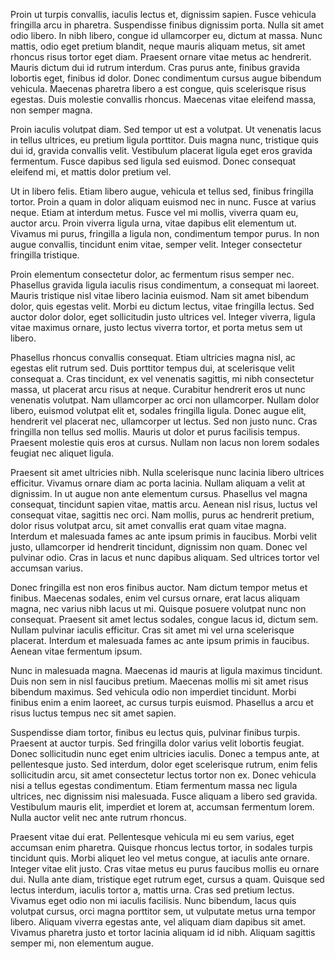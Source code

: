 Proin ut turpis convallis, iaculis lectus et, dignissim sapien. Fusce vehicula fringilla arcu in pharetra. Suspendisse finibus dignissim porta. Nulla sit amet odio libero. In nibh libero, congue id ullamcorper eu, dictum at massa. Nunc mattis, odio eget pretium blandit, neque mauris aliquam metus, sit amet rhoncus risus tortor eget diam. Praesent ornare vitae metus ac hendrerit. Mauris dictum dui id rutrum interdum. Cras purus ante, finibus gravida lobortis eget, finibus id dolor. Donec condimentum cursus augue bibendum vehicula. Maecenas pharetra libero a est congue, quis scelerisque risus egestas. Duis molestie convallis rhoncus. Maecenas vitae eleifend massa, non semper magna.

Proin iaculis volutpat diam. Sed tempor ut est a volutpat. Ut venenatis lacus in tellus ultrices, eu pretium ligula porttitor. Duis magna nunc, tristique quis dui id, gravida convallis velit. Vestibulum placerat ligula eget eros gravida fermentum. Fusce dapibus sed ligula sed euismod. Donec consequat eleifend mi, et mattis dolor pretium vel.

Ut in libero felis. Etiam libero augue, vehicula et tellus sed, finibus fringilla tortor. Proin a quam in dolor aliquam euismod nec in nunc. Fusce at varius neque. Etiam at interdum metus. Fusce vel mi mollis, viverra quam eu, auctor arcu. Proin viverra ligula urna, vitae dapibus elit elementum ut. Vivamus mi purus, fringilla a ligula non, condimentum tempor purus. In non augue convallis, tincidunt enim vitae, semper velit. Integer consectetur fringilla tristique.

Proin elementum consectetur dolor, ac fermentum risus semper nec. Phasellus gravida ligula iaculis risus condimentum, a consequat mi laoreet. Mauris tristique nisl vitae libero lacinia euismod. Nam sit amet bibendum dolor, quis egestas velit. Morbi eu dictum lectus, vitae fringilla lectus. Sed auctor dolor dolor, eget sollicitudin justo ultrices vel. Integer viverra, ligula vitae maximus ornare, justo lectus viverra tortor, et porta metus sem ut libero.

Phasellus rhoncus convallis consequat. Etiam ultricies magna nisl, ac egestas elit rutrum sed. Duis porttitor tempus dui, at scelerisque velit consequat a. Cras tincidunt, ex vel venenatis sagittis, mi nibh consectetur massa, ut placerat arcu risus at neque. Curabitur hendrerit eros ut nunc venenatis volutpat. Nam ullamcorper ac orci non ullamcorper. Nullam dolor libero, euismod volutpat elit et, sodales fringilla ligula. Donec augue elit, hendrerit vel placerat nec, ullamcorper ut lectus. Sed non justo nunc. Cras fringilla non tellus sed mollis. Mauris ut dolor et purus facilisis tempus. Praesent molestie quis eros at cursus. Nullam non lacus non lorem sodales feugiat nec aliquet ligula.

Praesent sit amet ultricies nibh. Nulla scelerisque nunc lacinia libero ultrices efficitur. Vivamus ornare diam ac porta lacinia. Nullam aliquam a velit at dignissim. In ut augue non ante elementum cursus. Phasellus vel magna consequat, tincidunt sapien vitae, mattis arcu. Aenean nisl risus, luctus vel consequat vitae, sagittis nec orci. Nam mollis, purus ac hendrerit pretium, dolor risus volutpat arcu, sit amet convallis erat quam vitae magna. Interdum et malesuada fames ac ante ipsum primis in faucibus. Morbi velit justo, ullamcorper id hendrerit tincidunt, dignissim non quam. Donec vel pulvinar odio. Cras in lacus et nunc dapibus aliquam. Sed ultrices tortor vel accumsan varius.

Donec fringilla est non eros finibus auctor. Nam dictum tempor metus et finibus. Maecenas sodales, enim vel cursus ornare, erat lacus aliquam magna, nec varius nibh lacus ut mi. Quisque posuere volutpat nunc non consequat. Praesent sit amet lectus sodales, congue lacus id, dictum sem. Nullam pulvinar iaculis efficitur. Cras sit amet mi vel urna scelerisque placerat. Interdum et malesuada fames ac ante ipsum primis in faucibus. Aenean vitae fermentum ipsum.

Nunc in malesuada magna. Maecenas id mauris at ligula maximus tincidunt. Duis non sem in nisl faucibus pretium. Maecenas mollis mi sit amet risus bibendum maximus. Sed vehicula odio non imperdiet tincidunt. Morbi finibus enim a enim laoreet, ac cursus turpis euismod. Phasellus a arcu et risus luctus tempus nec sit amet sapien.

Suspendisse diam tortor, finibus eu lectus quis, pulvinar finibus turpis. Praesent at auctor turpis. Sed fringilla dolor varius velit lobortis feugiat. Donec sollicitudin nunc eget enim ultricies iaculis. Donec a tempus ante, at pellentesque justo. Sed interdum, dolor eget scelerisque rutrum, enim felis sollicitudin arcu, sit amet consectetur lectus tortor non ex. Donec vehicula nisi a tellus egestas condimentum. Etiam fermentum massa nec ligula ultrices, nec dignissim nisi malesuada. Fusce aliquam a libero sed gravida. Vestibulum mauris elit, imperdiet et lorem at, accumsan fermentum lorem. Nulla auctor velit nec ante rutrum rhoncus.

Praesent vitae dui erat. Pellentesque vehicula mi eu sem varius, eget accumsan enim pharetra. Quisque rhoncus lectus tortor, in sodales turpis tincidunt quis. Morbi aliquet leo vel metus congue, at iaculis ante ornare. Integer vitae elit justo. Cras vitae metus eu purus faucibus mollis eu ornare dui. Nulla ante diam, tristique eget rutrum eget, cursus a quam. Quisque sed lectus interdum, iaculis tortor a, mattis urna. Cras sed pretium lectus. Vivamus eget odio non mi iaculis facilisis. Nunc bibendum, lacus quis volutpat cursus, orci magna porttitor sem, ut vulputate metus urna tempor libero. Aliquam viverra egestas ante, vel aliquam diam dapibus sit amet. Vivamus pharetra justo et tortor lacinia aliquam id id nibh. Aliquam sagittis semper mi, non elementum augue.